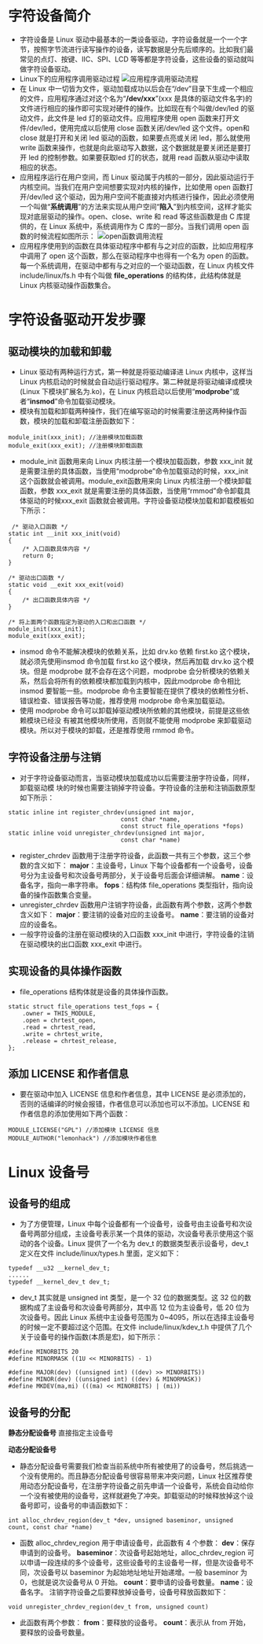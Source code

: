 # 字符设备简介
* 字符设备是 Linux 驱动中最基本的一类设备驱动，字符设备就是一个一个字节，按照字节流进行读写操作的设备，读写数据是分先后顺序的。比如我们最常见的点灯、按键、IIC、SPI、LCD 等等都是字符设备，这些设备的驱动就叫做字符设备驱动。
* Linux下的应用程序调用驱动过程
![应用程序调用驱动流程](photos\应用程序调用驱动流程.png)
* 在 Linux 中一切皆为文件，驱动加载成功以后会在“/dev”目录下生成一个相应的文件，应用程序通过对这个名为“__/dev/xxx__”(xxx 是具体的驱动文件名字)的文件进行相应的操作即可实现对硬件的操作。比如现在有个叫做/dev/led 的驱动文件，此文件是 led 灯的驱动文件。应用程序使用 open 函数来打开文件/dev/led，使用完成以后使用 close 函数关闭/dev/led 这个文件。open和 close 就是打开和关闭 led 驱动的函数，如果要点亮或关闭 led，那么就使用 write 函数来操作，也就是向此驱动写入数据，这个数据就是要关闭还是要打开 led 的控制参数。如果要获取led 灯的状态，就用 read 函数从驱动中读取相应的状态。
* 应用程序运行在用户空间，而 Linux 驱动属于内核的一部分，因此驱动运行于内核空间。当我们在用户空间想要实现对内核的操作，比如使用 open 函数打开/dev/led 这个驱动，因为用户空间不能直接对内核进行操作，因此必须使用一个叫做“__系统调用__”的方法来实现从用户空间“__陷入__”到内核空间，这样才能实现对底层驱动的操作。open、close、write 和 read 等这些函数是由 C 库提供的，在 Linux 系统中，系统调用作为 C 库的一部分。当我们调用 open 函数的时候流程如图所示：
![open函数调用流程](photos\open函数调用流程.png)
* 应用程序使用到的函数在具体驱动程序中都有与之对应的函数，比如应用程序中调用了 open 这个函数，那么在驱动程序中也得有一个名为 open 的函数。每一个系统调用，在驱动中都有与之对应的一个驱动函数，在 Linux 内核文件 include/linux/fs.h 中有个叫做 __file_operations__ 的结构体，此结构体就是 Linux 内核驱动操作函数集合。
# 字符设备驱动开发步骤
## 驱动模块的加载和卸载
* Linux 驱动有两种运行方式，第一种就是将驱动编译进 Linux 内核中，这样当 Linux 内核启动的时候就会自动运行驱动程序。第二种就是将驱动编译成模块(Linux 下模块扩展名为.ko)，在 Linux 内核启动以后使用“__modprobe__”或者“__insmod__”命令加载驱动模块。
* 模块有加载和卸载两种操作，我们在编写驱动的时候需要注册这两种操作函数，模块的加载和卸载注册函数如下：
```
module_init(xxx_init); //注册模块加载函数
module_exit(xxx_exit); //注册模块卸载函数
```
* module_init 函数用来向 Linux 内核注册一个模块加载函数，参数 xxx_init 就是需要注册的具体函数，当使用“modprobe”命令加载驱动的时候，xxx_init 这个函数就会被调用。module_exit函数用来向 Linux 内核注册一个模块卸载函数，参数 xxx_exit 就是需要注册的具体函数，当使用“rmmod”命令卸载具体驱动的时候xxx_exit 函数就会被调用。字符设备驱动模块加载和卸载模板如下所示：
```
 /* 驱动入口函数 */
static int __init xxx_init(void)
{
    /* 入口函数具体内容 */
    return 0;
}
 
/* 驱动出口函数 */
static void __exit xxx_exit(void)
{
    /* 出口函数具体内容 */
}

/* 将上面两个函数指定为驱动的入口和出口函数 */
module_init(xxx_init);
module_exit(xxx_exit);
```
* insmod 命令不能解决模块的依赖关系，比如 drv.ko 依赖 first.ko 这个模块，就必须先使用insmod 命令加载 first.ko 这个模块，然后再加载 drv.ko 这个模块。但是 modprobe 就不会存在这个问题，modprobe 会分析模块的依赖关系，然后会将所有的依赖模块都加载到内核中，因此modprobe 命令相比 insmod 要智能一些。modprobe 命令主要智能在提供了模块的依赖性分析、错误检查、错误报告等功能，推荐使用 modprobe 命令来加载驱动。
* 使用 modprobe 命令可以卸载掉驱动模块所依赖的其他模块，前提是这些依赖模块已经没
有被其他模块所使用，否则就不能使用 modprobe 来卸载驱动模块。所以对于模块的卸载，还是推荐使用 rmmod 命令。
## 字符设备注册与注销
* 对于字符设备驱动而言，当驱动模块加载成功以后需要注册字符设备，同样，卸载驱动模
块的时候也需要注销掉字符设备。字符设备的注册和注销函数原型如下所示：
```
static inline int register_chrdev(unsigned int major, 
                                const char *name,
                                const struct file_operations *fops)
static inline void unregister_chrdev(unsigned int major, 
                                const char *name)
```
* register_chrdev 函数用于注册字符设备，此函数一共有三个参数，这三个参数的含义如下：
__major__：主设备号，Linux 下每个设备都有一个设备号，设备号分为主设备号和次设备号两部分，关于设备号后面会详细讲解。
__name__：设备名字，指向一串字符串。
__fops__：结构体 file_operations 类型指针，指向设备的操作函数集合变量。
* unregister_chrdev 函数用户注销字符设备，此函数有两个参数，这两个参数含义如下：
__major__：要注销的设备对应的主设备号。
__name__：要注销的设备对应的设备名。
* 一般字符设备的注册在驱动模块的入口函数 xxx_init 中进行，字符设备的注销在驱动模块的出口函数 xxx_exit 中进行。

## 实现设备的具体操作函数
* file_operations 结构体就是设备的具体操作函数。
```
static struct file_operations test_fops = {
    .owner = THIS_MODULE, 
    .open = chrtest_open,
    .read = chrtest_read,
    .write = chrtest_write,
    .release = chrtest_release,
};
```
## 添加 LICENSE 和作者信息
* 要在驱动中加入 LICENSE 信息和作者信息，其中 LICENSE 是必须添加的，否则的话编译的时候会报错，作者信息可以添加也可以不添加。LICENSE 和作者信息的添加使用如下两个函数：
```
MODULE_LICENSE("GPL") //添加模块 LICENSE 信息
MODULE_AUTHOR("lemonhack") //添加模块作者信息
```
# Linux 设备号
## 设备号的组成
* 为了方便管理，Linux 中每个设备都有一个设备号，设备号由主设备号和次设备号两部分组成，主设备号表示某一个具体的驱动，次设备号表示使用这个驱动的各个设备。Linux 提供了一个名为 dev_t 的数据类型表示设备号，dev_t 定义在文件 include/linux/types.h 里面，定义如下：
```
typedef __u32 __kernel_dev_t;
......
typedef __kernel_dev_t dev_t;
```
* dev_t 其实就是 unsigned int 类型，是一个 32 位的数据类型。这 32 位的数据构成了主设备号和次设备号两部分，其中高 12 位为主设备号，低 20 位为次设备号。因此 Linux 系统中主设备号范围为 0~4095，所以在选择主设备号的时候一定不要超过这个范围。在文件 include/linux/kdev_t.h 中提供了几个关于设备号的操作函数(本质是宏)，如下所示：
```
#define MINORBITS 20
#define MINORMASK ((1U << MINORBITS) - 1)

#define MAJOR(dev) ((unsigned int) ((dev) >> MINORBITS))
#define MINOR(dev) ((unsigned int) ((dev) & MINORMASK))
#define MKDEV(ma,mi) (((ma) << MINORBITS) | (mi))
```
## 设备号的分配
__静态分配设备号__
直接指定主设备号

__动态分配设备号__
* 静态分配设备号需要我们检查当前系统中所有被使用了的设备号，然后挑选一个没有使用的。而且静态分配设备号很容易带来冲突问题，Linux 社区推荐使用动态分配设备号，在注册字符设备之前先申请一个设备号，系统会自动给你一个没有被使用的设备号，这样就避免了冲突。卸载驱动的时候释放掉这个设备号即可，设备号的申请函数如下：
```
int alloc_chrdev_region(dev_t *dev, unsigned baseminor, unsigned count, const char *name)
```
* 函数 alloc_chrdev_region 用于申请设备号，此函数有 4 个参数：
__dev__：保存申请到的设备号。
__baseminor__：次设备号起始地址，alloc_chrdev_region 可以申请一段连续的多个设备号，这些设备号的主设备号一样，但是次设备号不同，次设备号以 baseminor 为起始地址地址开始递增。一般 baseminor 为 0，也就是说次设备号从 0 开始。
__count__：要申请的设备号数量。
__name__：设备名字。
注销字符设备之后要释放掉设备号，设备号释放函数如下：
```
void unregister_chrdev_region(dev_t from, unsigned count)
```
* 此函数有两个参数：
__from__：要释放的设备号。
__count__：表示从 from 开始，要释放的设备号数量。
